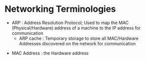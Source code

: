 # Networking Terminologies

- ARP : Address Resolution Protocol; Used to map the MAC (Physical/Hardware) address of a machine to the IP address for communication
	+ ARP cache : Temporary storage to store all MAC/Hardware Addresses discovered on the network for communication
+ MAC Address : the Hardware address
